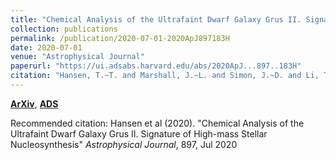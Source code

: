 ```yaml
---
title: "Chemical Analysis of the Ultrafaint Dwarf Galaxy Grus II. Signature of High-mass Stellar Nucleosynthesis"
collection: publications
permalink: /publication/2020-07-01-2020ApJ897183H
date: 2020-07-01
venue: "Astrophysical Journal"
paperurl: "https://ui.adsabs.harvard.edu/abs/2020ApJ...897..183H"
citation: "Hansen, T.~T. and Marshall, J.~L. and Simon, J.~D. and Li, T.~S. and Bernstein, R.~A. and Pace, A.~B. and Ferguson, P. and Nagasawa, D.~Q. and Kuehn, K. and Carollo, D. and Geha, M. and James, D. and Walker, A. and Diehl, H.~T. and Aguena, M. and Allam, S. and Avila, S. and Bertin, E. and Brooks, D. and Buckley-Geer, E. and Burke, D.~L. and Rosell, A. Carnero and Kind, M. Carrasco and Carretero, J. and Costanzi, M. and Da Costa, L.~N. and Desai, S. and De Vicente, J. and Doel, P. and Eckert, K. and Eifler, T.~F. and Everett, S. and Ferrero, I. and Frieman, J. and Garc'ia-Bellido, J. and Gaztanaga, E. and Gerdes, D.~W. and Gruen, D. and Gruendl, R.~A. and Gschwend, J. and Gutierrez, G. and Hinton, S.~R. and Hollowood, D.~L. and Honscheid, K. and Kuropatkin, N. and Maia, M.~A.~G. and March, M. and Miquel, R. and Palmese, A. and Paz-Chinch'on, F. and Plazas, A.~A. and Sanchez, E. and Santiago, B. and Scarpine, V. and Serrano, S. and Smith, M. and Soares-Santos, M. and Suchyta, E. and Swanson, M.~E.~C. and Tarle, G. and Varga, T.~N. and Wilkinson, R. and DES Collaboration. &quot;Chemical Analysis of the Ultrafaint Dwarf Galaxy Grus II. Signature of High-mass Stellar Nucleosynthesis.&quot; <i>Astrophysical Journal</i>, 897, Jul 2020"
---
```


[**ArXiv**](https://arxiv.org/abs/2005.10767), [**ADS**](https://ui.adsabs.harvard.edu/abs/2020ApJ...897..183H)

Recommended citation: Hansen et al (2020). "Chemical Analysis of the Ultrafaint Dwarf Galaxy Grus II. Signature of High-mass Stellar Nucleosynthesis" <i>Astrophysical Journal</i>, 897, Jul 2020
